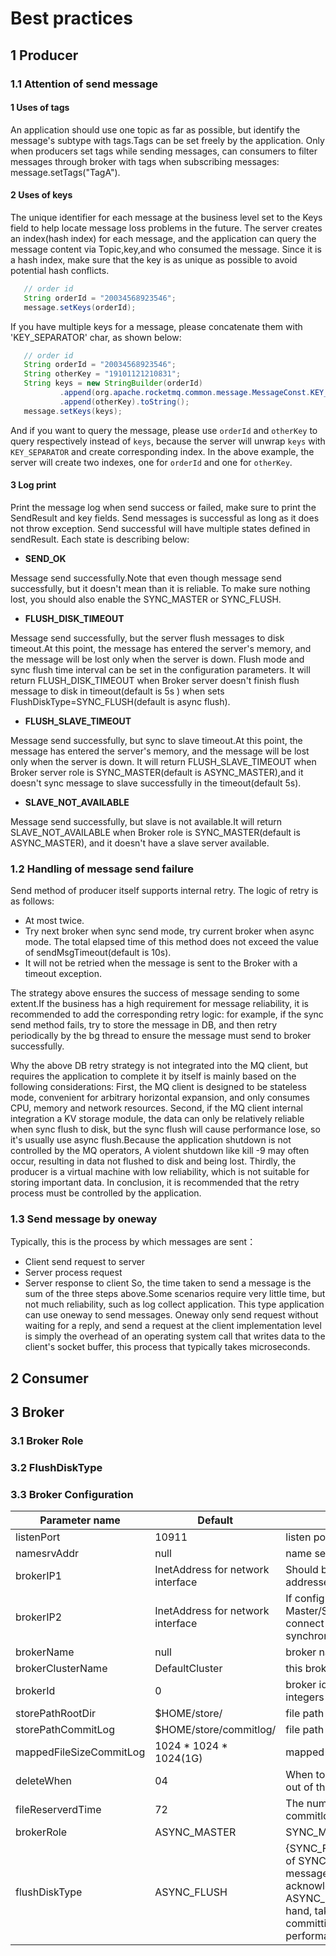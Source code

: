 #  Best practices

## 1 Producer
### 1.1 Attention of send message

#### 1  Uses of tags
An application should use one topic as far as possible, but identify the message's subtype with tags.Tags can be set freely by the application.
Only when producers set tags while sending messages, can consumers to filter messages through broker with tags when subscribing messages: message.setTags("TagA").  
 
#### 2 Uses of keys
The unique identifier for each message at the business level set to the Keys field to help locate message loss problems in the future.
The server creates an index(hash index) for each message, and the application can query the message content via Topic,key,and who consumed the message.
Since it is a hash index, make sure that the key is as unique as possible to avoid potential hash conflicts.

```java
   // order id 
   String orderId = "20034568923546";   
   message.setKeys(orderId);   
```
If you have multiple keys for a message, please concatenate them with 'KEY_SEPARATOR' char, as shown below:
```java
   // order id 
   String orderId = "20034568923546";
   String otherKey = "19101121210831";
   String keys = new StringBuilder(orderId)
           .append(org.apache.rocketmq.common.message.MessageConst.KEY_SEPARATOR)
           .append(otherKey).toString();
   message.setKeys(keys);
```
And if you want to query the message, please use `orderId` and `otherKey` to query respectively instead of `keys`, 
because the server will unwrap `keys` with `KEY_SEPARATOR` and create corresponding index.
In the above example, the server will create two indexes, one for `orderId` and one for `otherKey`.
#### 3 Log print
Print the message log when send success or failed, make sure to print the SendResult and key fields. 
Send messages is successful as long as it does not throw exception. Send successful will have multiple states defined in sendResult.
Each state is describing below:     

- **SEND_OK**

Message send successfully.Note that even though message send successfully, but it doesn't mean than it is reliable.
To make sure nothing lost, you should also enable the SYNC_MASTER or SYNC_FLUSH.

- **FLUSH_DISK_TIMEOUT**

Message send successfully, but the server flush messages to disk timeout.At this point, the message has entered the server's memory, and the message will be lost only when the server is down.
Flush mode and sync flush time interval can be set in the configuration parameters. It will return FLUSH_DISK_TIMEOUT when Broker server doesn't finish flush message to disk in timeout(default is 5s
) when sets FlushDiskType=SYNC_FLUSH(default is async flush).

- **FLUSH_SLAVE_TIMEOUT**

Message send successfully, but sync to slave timeout.At this point, the message has entered the server's memory, and the message will be lost only when the server is down.
It will return FLUSH_SLAVE_TIMEOUT when Broker server role is SYNC_MASTER(default is ASYNC_MASTER),and it doesn't sync message to slave successfully in the timeout(default 5s).

- **SLAVE_NOT_AVAILABLE**

Message send successfully, but slave is not available.It will return SLAVE_NOT_AVAILABLE when Broker role is SYNC_MASTER(default is ASYNC_MASTER), and it doesn't have a slave server available. 

### 1.2 Handling of message send failure
Send method of producer itself supports internal retry. The logic of retry is as follows:
- At most twice.
- Try next broker when sync send mode, try current broker when async mode. The total elapsed time of this method does not exceed the value of sendMsgTimeout(default is 10s).
- It will not be retried when the message is sent to the Broker with a timeout exception.

The strategy above ensures the success of message sending to some extent.If the business has a high requirement for message reliability, it is recommended to add the corresponding retry logic:
for example, if the sync send method fails, try to store the message in DB, and then retry periodically by the bg thread to ensure the message must send to broker successfully. 

Why the above DB retry strategy is not integrated into the MQ client, but requires the application to complete it by itself is mainly based on the following considerations:
First, the MQ client is designed to be stateless mode, convenient for arbitrary horizontal expansion, and only consumes CPU, memory and network resources.
Second, if the MQ client internal integration a KV storage module, the data can only be relatively reliable when sync flush to disk, but the sync flush will cause performance lose, so it's usually
 use async flush.Because the application shutdown is not controlled by the MQ operators, A violent shutdown like kill -9 may often occur, resulting in data not flushed to disk and being lost.
Thirdly, the producer is a virtual machine with low reliability, which is not suitable for storing important data.
In conclusion, it is recommended that the retry process must be controlled by the application.

### 1.3 Send message by oneway
Typically, this is the process by which messages are sent：

- Client send request to server
- Server process request
- Server response to client 
So, the time taken to send a message is the sum of the three steps above.Some scenarios require very little time, but not much reliability, such as log collect application.
This type application can use oneway to send messages. Oneway only send request without waiting for a reply, and send a request at the client implementation level is simply the overhead of an
 operating system call that writes data to the client's socket buffer, this process that typically takes microseconds.

## 2 Consumer

## 3 Broker

### 3.1 Broker Role

### 3.2 FlushDiskType

### 3.3 Broker Configuration
| Parameter name                           | Default                        | Description                                                         |
| -------------------------------- | ----------------------------- | ------------------------------------------------------------ |
| listenPort                    | 10911              | listen port for client |
| namesrvAddr       | null                         | name server address     |
| brokerIP1 | InetAddress for network interface                         | Should be configured if having multiple addresses |
| brokerIP2 | InetAddress for network interface                         | If configured for the Master broker in the Master/Slave cluster, slave broker will connect to this port for data synchronization   |
| brokerName        | null                         | broker name                           |
| brokerClusterName                     | DefaultCluster                  | this broker belongs to which cluster           |
| brokerId             | 0                              | broker id, 0 means master, positive integers mean slave                                                 |
| storePathRootDir                         | $HOME/store/                   | file path for root store                                            |
| storePathCommitLog                      | $HOME/store/commitlog/                              | file path for commit log                                                 |
| mappedFileSizeCommitLog     | 1024 * 1024 * 1024(1G) | mapped file size for commit log                                        |​ 
| deleteWhen     | 04 | When to delete the commitlog which is out of the reserve time                                        |​ 
| fileReserverdTime     | 72 | The number of hours to keep a commitlog before deleting it                                        |​ 
| brokerRole     | ASYNC_MASTER | SYNC_MASTER/ASYNC_MASTER/SLAVE                                        |​ 
| flushDiskType     | ASYNC_FLUSH | {SYNC_FLUSH/ASYNC_FLUSH}. Broker of SYNC_FLUSH mode flushes each message onto disk before acknowledging producer. Broker of ASYNC_FLUSH mode, on the other hand, takes advantage of group-committing, achieving better performance.                                        |​